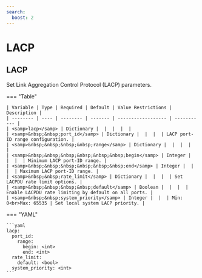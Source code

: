 ```yaml
---
search:
  boost: 2
---
```


# LACP

## LACP

Set Link Aggregation Control Protocol (LACP) parameters.

=== "Table"

    | Variable | Type | Required | Default | Value Restrictions | Description |
    | -------- | ---- | -------- | ------- | ------------------ | ----------- |
    | <samp>lacp</samp> | Dictionary |  |  |  |  |
    | <samp>&nbsp;&nbsp;port_id</samp> | Dictionary |  |  |  | LACP port-ID range configuration. |
    | <samp>&nbsp;&nbsp;&nbsp;&nbsp;range</samp> | Dictionary |  |  |  |  |
    | <samp>&nbsp;&nbsp;&nbsp;&nbsp;&nbsp;&nbsp;begin</samp> | Integer |  |  |  | Minimum LACP port-ID range. |
    | <samp>&nbsp;&nbsp;&nbsp;&nbsp;&nbsp;&nbsp;end</samp> | Integer |  |  |  | Maximum LACP port-ID range. |
    | <samp>&nbsp;&nbsp;rate_limit</samp> | Dictionary |  |  |  | Set LACPDU rate limit options. |
    | <samp>&nbsp;&nbsp;&nbsp;&nbsp;default</samp> | Boolean |  |  |  | Enable LACPDU rate limiting by default on all ports. |
    | <samp>&nbsp;&nbsp;system_priority</samp> | Integer |  |  | Min: 0<br>Max: 65535 | Set local system LACP priority. |

=== "YAML"

    ```yaml
    lacp:
      port_id:
        range:
          begin: <int>
          end: <int>
      rate_limit:
        default: <bool>
      system_priority: <int>
    ```
